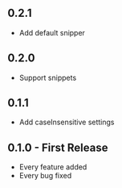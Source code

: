 ## 0.2.1
* Add default snipper

## 0.2.0
* Support snippets

## 0.1.1
* Add caseInsensitive settings

## 0.1.0 - First Release
* Every feature added
* Every bug fixed
